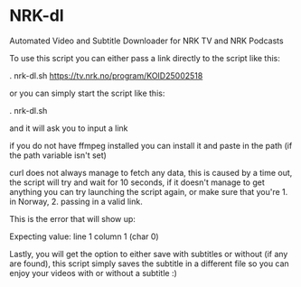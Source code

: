 # NRK-dl
Automated Video and Subtitle Downloader for NRK TV and NRK Podcasts

To use this script you can either pass a link directly to the script like this:

. nrk-dl.sh https://tv.nrk.no/program/KOID25002518

or you can simply start the script like this:

. nrk-dl.sh

and it will ask you to input a link

if you do not have ffmpeg installed you can install it and paste in the path (if the path variable isn't set)

curl does not always manage to fetch any data, this is caused by a time out, the script will try and wait for 10 seconds, if it doesn't manage to get anything you can try launching the script again, or make sure that you're 1. in Norway, 2. passing in a valid link.

This is the error that will show up:

Expecting value: line 1 column 1 (char 0)


Lastly, you will get the option to either save with subtitles or without (if any are found), this script simply saves the subtitle in a different file so you can enjoy your videos with or without a subtitle :)
